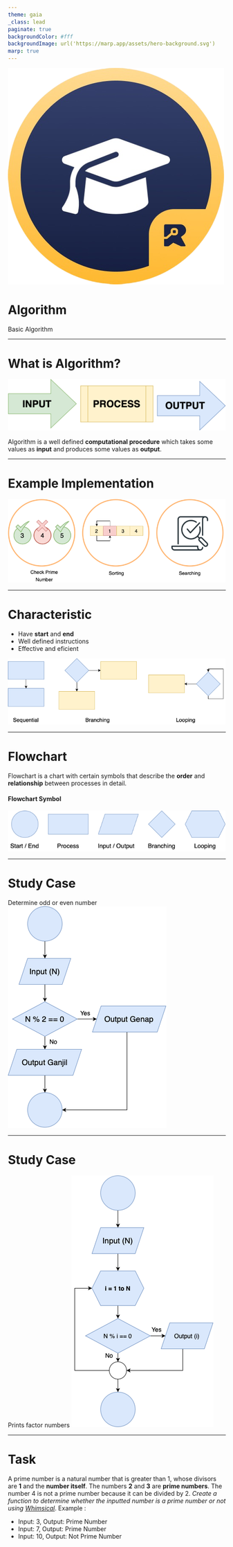 ```yaml
---
theme: gaia
_class: lead
paginate: true
backgroundColor: #fff
backgroundImage: url('https://marp.app/assets/hero-background.svg')
marp: true
---
```


![bg left:40% 60%](./../images/rawlabs-academy-logo.png)

# **Algorithm**

Basic Algorithm

---
<!-- _class: lead -->
# What is Algorithm?
![w:800 center](../images/materi-java/algorithm/algorithm.png)

Algorithm is a well defined **computational procedure** which takes some values ​​as **input** and produces some values ​​as **output**.

---
<!-- _class: lead -->
# Example Implementation
![w:1000 center](../images/materi-java/algorithm/algorithm-example.png)

---
# Characteristic
- Have **start** and **end**
- Well defined instructions
- Effective and eficient

![w:800 center](../images/materi-java/algorithm/basic-algorithm.png)

---
# Flowchart

Flowchart is a chart with certain symbols that describe the **order** and **relationship** between processes in detail.
<br>

#### Flowchart Symbol
![w:1000 center](../images/materi-java/algorithm/basic-symbol.png)

---
# Study Case

Determine odd or even number
![bg right:50% 60%](../images/materi-java/algorithm/ganjil-genap.png)

---
# Study Case

Prints factor numbers
![bg right:45% 60%](../images/materi-java/algorithm/factor-n.png)

---
# Task

A prime number is a natural number that is greater than 1, whose divisors are **1** and the **number itself**. The numbers **2** and **3** are **prime numbers**. The number 4 is not a prime number because it can be divided by 2.  *Create a function to determine whether the inputted number is a prime number or not using [Whimsical](https://whimsical.com)*. Example :
- Input: 3, Output: Prime Number
- Input: 7, Output: Prime Number
- Input: 10, Output: Not Prime Number